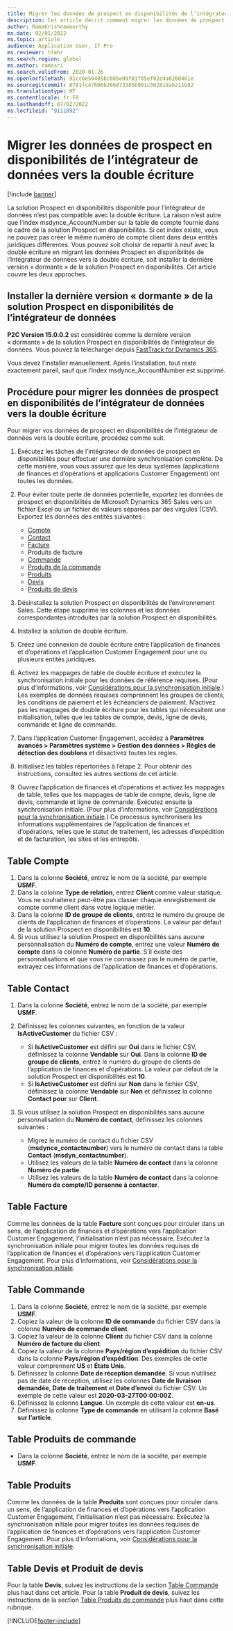 ```yaml
---
title: Migrer les données de prospect en disponibilités de l’intégrateur de données vers la double écriture
description: Cet article décrit comment migrer les données de prospect en disponibilités de l’intégrateur de données vers la double écriture.
author: RamaKrishnamoorthy
ms.date: 02/01/2022
ms.topic: article
audience: Application User, IT Pro
ms.reviewer: tfehr
ms.search.region: global
ms.author: ramasri
ms.search.validFrom: 2020-01-26
ms.openlocfilehash: 91cc0e59405bc085e09f01f05ef02e4a0260481e
ms.sourcegitcommit: 6781fc47606b266873385b901c302819ab211b82
ms.translationtype: HT
ms.contentlocale: fr-FR
ms.lasthandoff: 07/02/2022
ms.locfileid: "9111892"
---
```

# <a name="migrate-prospect-to-cash-data-from-data-integrator-to-dual-write"></a>Migrer les données de prospect en disponibilités de l’intégrateur de données vers la double écriture

[!include [banner](../../includes/banner.md)]

La solution Prospect en disponibilités disponible pour l’intégrateur de données n’est pas compatible avec la double écriture. La raison n’est autre que l’index msdynce_AccountNumber sur la table de compte fournie dans le cadre de la solution Prospect en disponibilités. Si cet index existe, vous ne pouvez pas créer le même numéro de compte client dans deux entités juridiques différentes. Vous pouvez soit choisir de repartir à neuf avec la double écriture en migrant les données Prospect en disponibilités de l’Intégrateur de données vers la double écriture, soit installer la dernière version « dormante » de la solution Prospect en disponibilités. Cet article couvre les deux approches.

## <a name="install-the-last-dorman-version-of-the-data-integrator-prospect-to-cash-solution"></a>Installer la dernière version « dormante » de la solution Prospect en disponibilités de l’intégrateur de données

**P2C Version 15.0.0.2** est considérée comme la dernière version « dormante » de la solution Prospect en disponibilités de l’intégrateur de données. Vous pouvez la télécharger depuis [FastTrack for Dynamics 365](https://github.com/microsoft/Dynamics-365-FastTrack-Implementation-Assets/tree/master/Dual-write/P2C).

Vous devez l’installer manuellement. Après l’installation, tout reste exactement pareil, sauf que l’index msdynce_AccountNumber est supprimé.

## <a name="steps-to-migrate-prospect-to-cash-data-from-data-integrator-to-dual-write"></a>Procédure pour migrer les données de prospect en disponibilités de l’intégrateur de données vers la double écriture

Pour migrer vos données de prospect en disponibilités de l’intégrateur de données vers la double écriture, procédez comme suit.

1. Exécutez les tâches de l’intégrateur de données de prospect en disponibilités pour effectuer une dernière synchronisation complète. De cette manière, vous vous assurez que les deux systèmes (applications de finances et d’opérations et applications Customer Engagement) ont toutes les données.
2. Pour éviter toute perte de données potentielle, exportez les données de prospect en disponibilités de Microsoft Dynamics 365 Sales vers un fichier Excel ou un fichier de valeurs séparées par des virgules (CSV). Exportez les données des entités suivantes :

    - [Compte](#account-table)
    - [Contact](#contact-table)
    - [Facture](#invoice-table)
    - Produits de facture
    - [Commande](#order-table)
    - [Produits de la commande](#order-products-table)
    - [Produits](#products-table)
    - [Devis](#quote-and-quote-product-tables)
    - [Produits de devis](#quote-and-quote-product-tables)

3. Désinstallez la solution Prospect en disponibilités de l’environnement Sales. Cette étape supprime les colonnes et les données correspondantes introduites par la solution Prospect en disponibilités.
4. Installez la solution de double écriture.
5. Créez une connexion de double écriture entre l’application de finances et d’opérations et l’application Customer Engagement pour une ou plusieurs entités juridiques.
6. Activez les mappages de table de double écriture et exécutez la synchronisation initiale pour les données de référence requises. (Pour plus d’informations, voir [Considérations pour la synchronisation initiale](initial-sync-guidance.md).) Les exemples de données requises comprennent les groupes de clients, les conditions de paiement et les échéanciers de paiement. N’activez pas les mappages de double écriture pour les tables qui nécessitent une initialisation, telles que les tables de compte, devis, ligne de devis, commande et ligne de commande.
7. Dans l’application Customer Engagement, accédez à **Paramètres avancés \> Paramètres système \> Gestion des données \> Règles de détection des doublons** et désactivez toutes les règles.
8. Initialisez les tables répertoriées à l’étape 2. Pour obtenir des instructions, consultez les autres sections de cet article.
9. Ouvrez l’application de finances et d’opérations et activez les mappages de table, telles que les mappages de table de compte, devis, ligne de devis, commande et ligne de commande. Exécutez ensuite la synchronisation initiale. (Pour plus d’informations, voir [Considérations pour la synchronisation initiale](initial-sync-guidance.md).) Ce processus synchronisera les informations supplémentaires de l’application de finances et d’opérations, telles que le statut de traitement, les adresses d’expédition et de facturation, les sites et les entrepôts.

## <a name="account-table"></a>Table Compte

1. Dans la colonne **Société**, entrez le nom de la société, par exemple **USMF**.
2. Dans la colonne **Type de relation**, entrez **Client** comme valeur statique. Vous ne souhaiterez peut-être pas classer chaque enregistrement de compte comme client dans votre logique métier.
3. Dans la colonne **ID de groupe de clients**, entrez le numéro du groupe de clients de l’application de finances et d’opérations. La valeur par défaut de la solution Prospect en disponibilités est **10**.
4. Si vous utilisez la solution Prospect en disponibilités sans aucune personnalisation du **Numéro de compte**, entrez une valeur **Numéro de compte** dans la colonne **Numéro de partie**. S’il existe des personnalisations et que vous ne connaissez pas le numéro de partie, extrayez ces informations de l’application de finances et d’opérations.

## <a name="contact-table"></a>Table Contact

1. Dans la colonne **Société**, entrez le nom de la société, par exemple **USMF**.
2. Définissez les colonnes suivantes, en fonction de la valeur **IsActiveCustomer** du fichier CSV :

    - Si **IsActiveCustomer** est défini sur **Oui** dans le fichier CSV, définissez la colonne **Vendable** sur **Oui**. Dans la colonne **ID de groupe de clients**, entrez le numéro du groupe de clients de l’application de finances et d’opérations. La valeur par défaut de la solution Prospect en disponibilités est **10**.
    - Si **IsActiveCustomer** est défini sur **Non** dans le fichier CSV, définissez la colonne **Vendable** sur **Non** et définissez la colonne **Contact pour** sur **Client**.

3. Si vous utilisez la solution Prospect en disponibilités sans aucune personnalisation du **Numéro de contact**, définissez les colonnes suivantes :

    - Migrez le numéro de contact du fichier CSV (**msdynce\_contactnumber**) vers le numéro de contact dans la table **Contact** (**msdyn\_contactnumber**).
    - Utilisez les valeurs de la table **Numéro de contact** dans la colonne **Numéro de partie**.
    - Utilisez les valeurs de la table **Numéro de contact** dans la colonne **Numéro de compte/ID personne à contacter**.

## <a name="invoice-table"></a>Table Facture

Comme les données de la table **Facture** sont conçues pour circuler dans un sens, de l’application de finances et d’opérations vers l’application Customer Engagement, l’initialisation n’est pas nécessaire. Exécutez la synchronisation initiale pour migrer toutes les données requises de l’application de finances et d’opérations vers l’application Customer Engagement. Pour plus d’informations, voir [Considérations pour la synchronisation initiale](initial-sync-guidance.md).

## <a name="order-table"></a>Table Commande

1. Dans la colonne **Société**, entrez le nom de la société, par exemple **USMF**.
2. Copiez la valeur de la colonne **ID de commande** du fichier CSV dans la colonne **Numéro de commande client**.
3. Copiez la valeur de la colonne **Client** du fichier CSV dans la colonne **Numéro de facture du client**.
4. Copiez la valeur de la colonne **Pays/région d’expédition** du fichier CSV dans la colonne **Pays/région d’expédition**. Des exemples de cette valeur comprennent **US** et **États Unis**.
5. Définissez la colonne **Date de réception demandée**. Si vous n’utilisez pas de date de réception, utilisez les colonnes **Date de livraison demandée**, **Date de traitement** et **Date d’envoi** du fichier CSV. Un exemple de cette valeur est **2020-03-27T00:00:00Z**.
6. Définissez la colonne **Langue**. Un exemple de cette valeur est **en-us**.
7. Définissez la colonne **Type de commande** en utilisant la colonne **Basé sur l’article**.

## <a name="order-products-table"></a>Table Produits de commande

- Dans la colonne **Société**, entrez le nom de la société, par exemple **USMF**.

## <a name="products-table"></a>Table Produits

Comme les données de la table **Produits** sont conçues pour circuler dans un sens, de l’application de finances et d’opérations vers l’application Customer Engagement, l’initialisation n’est pas nécessaire. Exécutez la synchronisation initiale pour migrer toutes les données requises de l’application de finances et d’opérations vers l’application Customer Engagement. Pour plus d’informations, voir [Considérations pour la synchronisation initiale](initial-sync-guidance.md).

## <a name="quote-and-quote-product-tables"></a>Table Devis et Produit de devis

Pour la table **Devis**, suivez les instructions de la section [Table Commande](#order-table) plus haut dans cet article. Pour la table **Produit de devis**, suivez les instructions de la section [Table Produits de commande](#order-products-table) plus haut dans cette rubrique.


[!INCLUDE[footer-include](../../../../includes/footer-banner.md)]

